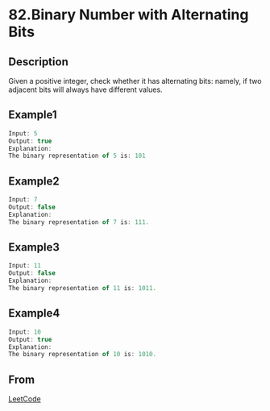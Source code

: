 # 82.Binary Number with Alternating Bits

## Description

Given a positive integer, check whether it has alternating bits: namely, if two adjacent bits will always have different values.

## Example1

```javascript
Input: 5
Output: true
Explanation:
The binary representation of 5 is: 101
```

## Example2

```javascript
Input: 7
Output: false
Explanation:
The binary representation of 7 is: 111.
```

## Example3

```javascript
Input: 11
Output: false
Explanation:
The binary representation of 11 is: 1011.
```

## Example4

```javascript
Input: 10
Output: true
Explanation:
The binary representation of 10 is: 1010.
```

## From

[LeetCode](https://leetcode.com/problems/binary-number-with-alternating-bits)
